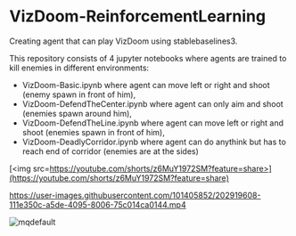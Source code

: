 # VizDoom-ReinforcementLearning
Creating agent that can play VizDoom using stablebaselines3.

This repository consists of 4 jupyter notebooks where agents are trained to kill enemies in different environments:
  - VizDoom-Basic.ipynb where agent can move left or right and shoot (enemy spawn in front of him),
  - VizDoom-DefendTheCenter.ipynb where agent can only aim and shoot (enemies spawn around him),
  - VizDoom-DefendTheLine.ipynb where agent can move left or right and shoot (enemies spawn in front of him),
  - VizDoom-DeadlyCorridor.ipynb where agent can do anythink but has to reach end of corridor (enemies are at the sides)
  
[<img src=https://youtube.com/shorts/z6MuY1972SM?feature=share>](https://youtube.com/shorts/z6MuY1972SM?feature=share)

https://user-images.githubusercontent.com/101405852/202919608-111e350c-a5de-4095-8006-75c014ca0144.mp4

![mqdefault](https://user-images.githubusercontent.com/101405852/202919448-fd09dba2-7ae8-49d3-a9fe-59b8570c3919.jpg)
